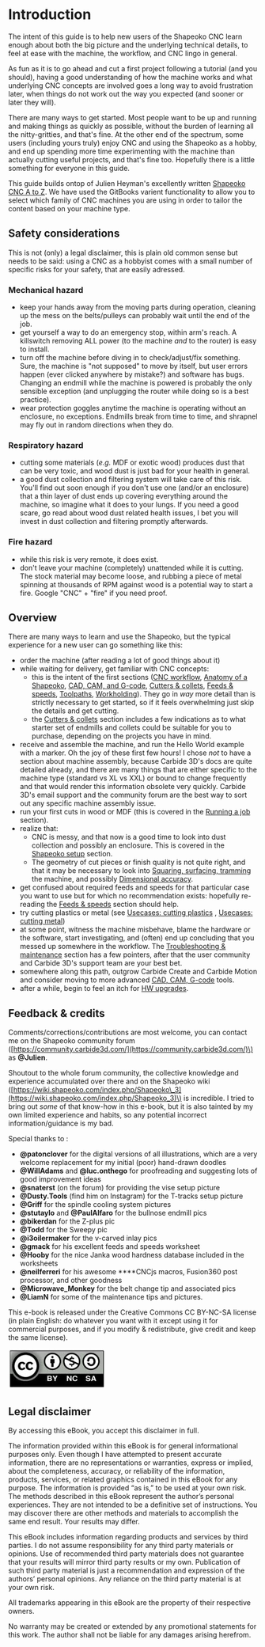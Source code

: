 # Introduction

The intent of this guide is to help new users of the Shapeoko CNC learn enough about both the big picture and the underlying technical details, to feel at ease with the machine, the workflow, and CNC lingo in general.

As fun as it is to go ahead and cut a first project following a tutorial \(and you should\), having a good understanding of how the machine works and what underlying CNC concepts are involved goes a long way to avoid frustration later, when things do not work out the way you expected \(and sooner or later they will\).

There are many ways to get started. Most people want to be up and running and making things as quickly as possible, without the burden of learning all the nitty-gritties, and that's fine. At the other end of the spectrum, some users \(including yours truly\) enjoy CNC and using the Shapeoko as a hobby, and end up spending more time experimenting with the machine than actually cutting useful projects, and that's fine too. Hopefully there is a little something for everyone in this guide.

This guide builds ontop of Julien Heyman's excellently written [Shapeoko CNC A to Z](https://ShapeokoEnthusiasts.gitbook.io). We have used the GitBooks varient functionality to allow you to select which family of CNC machines you are using in order to tailor the content based on your machine type.

## Safety considerations

This is not \(only\) a legal disclaimer, this is plain old common sense but needs to be said: using a CNC as a hobbyist comes with a small number of specific risks for your safety, that are easily adressed.

### Mechanical hazard

* keep your hands away from the moving parts during operation, cleaning up the mess on the belts/pulleys can probably wait until the end of the job.
* get yourself a way to do an emergency stop, within arm's reach. A killswitch removing ALL power \(to the machine _and_ to the router\) is easy to install.
* turn off the machine before diving in to check/adjust/fix something. Sure, the machine is "not supposed" to move by itself, but user errors happen \(ever clicked anywhere by mistake?\) and software has bugs. Changing an endmill while the machine is powered is probably the only sensible exception \(and unplugging the router while doing so is a best practice\).
* wear protection goggles anytime the machine is operating without an enclosure, no exceptions. Endmills break from time to time, and shrapnel may fly out in random directions when they do. 

### Respiratory hazard

* cutting some materials \(_e.g._ MDF or exotic wood\) produces dust that can be very toxic, and wood dust is just bad for your health in general. 
* a good dust collection and filtering system will take care of this risk. You'll find out soon enough if you don't use one \(and/or an enclosure\) that a thin layer of dust ends up covering everything around the machine, so imagine what it does to your lungs. If you need a good scare, go read about wood dust related health issues, I bet you will invest in dust collection and filtering promptly afterwards.

### **Fire hazard**

* while this risk is very remote, it does exist.
* don't leave your machine \(completely\) unattended while it is cutting. The stock material may become loose, and rubbing a piece of metal spinning at thousands of RPM against wood is a potential way to start a fire. Google "CNC" + "fire" if you need proof.

## **Overview**

There are many ways to learn and use the Shapeoko, but the typical experience for a new user can go something like this:

* order the machine \(after reading a lot of good things about it\) 
* while waiting for delivery, get familiar with CNC concepts: 
  * this is the intent of the first sections \([CNC workflow](workflow.md), [Anatomy of a Shapeoko](anatomy-of-a-shapeoko.md), [CAD, CAM, and G-code](cad-cam-tools.md), [Cutters & collets](cutters.md), [Feeds & speeds](feeds-and-speeds-basics.md), [Toolpaths](toolpath-basics.md), [Workholding](workholding.md)\). They go in _way_ more detail than is strictly necessary to get started, so if it feels overwhelming just skip the details and get cutting.
  * the [Cutters & collets](cutters.md) section includes a few indications as to what starter set of endmills and collets could be suitable for you to purchase, depending on the projects you have in mind. 
* receive and assemble the machine, and run the Hello World example with a marker. Oh the joy of these first few hours! I chose _not_ to have a section about machine assembly, because Carbide 3D's docs are quite detailed already, and there are many things that are either specific to the machine type \(standard vs XL vs XXL\) or bound to change frequently and that would render this information obsolete very quickly. Carbide 3D's email support and the community forum are the best way to sort out any specific machine assembly issue.
* run your first cuts in wood or MDF \(this is covered in the [Running a job](first-cuts.md) section\). 
* realize that:
  * CNC is messy, and that now is a good time to look into dust collection and possibly an enclosure. This is covered in the [Shapeoko setup](dust-collection.md) section.
  * The geometry of cut pieces or finish quality is not quite right, and that it may be necessary to look into [Squaring, surfacing, tramming](squaring.md) the machine, and possibly [Dimensional accuracy](x-y-z-calibration.md).
* get confused about required feeds and speeds for that particular case you want to use but for which no recommendation exists: hopefully re-reading the [Feeds & speeds](feeds-and-speeds-basics.md) section should help.
* try cutting plastics or metal \(see [Usecases: cutting plastics](cutting-plastics.md) , [Usecases: cutting metal](cutting-metal.md)\)
* at some point, witness the machine misbehave, blame the hardware or the software, start investigating, and \(often\) end up concluding that you messed up somewhere in the workflow. The [Troubleshooting & maintenance](maintenance.md) section has a few pointers, after that the user community and Carbide 3D's support team are your best bet.
* somewhere along this path, outgrow Carbide Create and Carbide Motion and consider moving to more advanced [CAD, CAM, G-code](cad-cam-tools.md) tools.
* after a while, begin to feel an itch for [HW upgrades](upgrading-the-machine.md).

## **Feedback & credits**

Comments/corrections/contributions are most welcome, you can contact me on the Shapeoko community forum \([https://community.carbide3d.com/](https://community.carbide3d.com/)\) as **@Julien**.

Shoutout to the whole forum community, the collective knowledge and experience accumulated over there and on the Shapeoko wiki \([https://wiki.shapeoko.com/index.php/Shapeoko\_3](https://wiki.shapeoko.com/index.php/Shapeoko_3)\) is incredible. I tried to bring out _some_ of that know-how in this e-book, but it is also tainted by my own limited experience and habits, so any potential incorrect information/guidance is my bad.

Special thanks to :

* **@patonclover** for the digital versions of all illustrations, which are a very welcome replacement for my initial \(poor\) hand-drawn doodles
* **@WillAdams** and **@luc.onthego** for proofreading and suggesting lots of good improvement ideas
* **@snaterst** \(on the forum\) for providing the vise setup picture
* **@Dusty.Tools** \(find him on Instagram\) for the T-tracks setup picture
* **@Griff** for the spindle cooling system pictures
* **@stutaylo** and **@PaulAlfaro** for the bullnose endmill pics
* **@bikerdan** for the Z-plus pic
* **@Todd** for the Sweepy pic
* **@i3oilermaker** for the v-carved inlay pics
* **@gmack** for his excellent feeds and speeds worksheet
* **@Hooby** for the nice Janka wood hardness database included in the worksheets
* **@neilferreri** for his awesome ****CNCjs macros, Fusion360 post processor, and other goodness
* **@Microwave\_Monkey** for the belt change tip and associated pics
* **@LiamN** for some of the maintenance tips and pictures.

This e-book is released under the Creative Commons CC BY-NC-SA license \(in plain English: do whatever you want with it except using it for commercial purposes, and if you modify & redistribute, give credit and keep the same license\).

![](.gitbook/assets/cc-by-nc-sa.png)

## Legal disclaimer

By accessing this eBook, you accept this disclaimer in full.  
  
The information provided within this eBook is for general informational purposes only. Even though I have attempted to present accurate information, there are no representations or warranties, express or implied, about the completeness, accuracy, or reliability of the information, products, services, or related graphics contained in this eBook for any purpose. The information is provided “as is,”  to be used at your own risk.  
The methods described in this eBook represent the author’s personal experiences. They are not intended to be a definitive set of instructions. You may discover there are other methods and materials to accomplish the same end result. Your results may differ.

This eBook includes information regarding products and services by third parties. I do not assume responsibility for any third party materials or opinions. Use of recommended third party materials does not guarantee that your results will mirror third party results or my own. Publication of such third party material is just a recommendation and expression of the authors’ personal opinions. Any reliance on the third party material is at your own risk.

All trademarks appearing in this eBook are the property of their respective owners.  
  
No warranty may be created or extended by any promotional statements for this work. The author shall not be liable for any damages arising herefrom.
